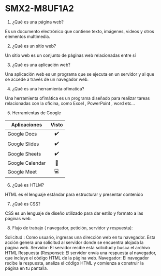 # SMX2-M8UF1A2

1. ¿Qué es una página web?

Es un documento electrónico que contiene texto, imágenes, videos y otros elementos multimedia.

2. ¿Qué es un sitio web?

Un sitio web es un conjunto de páginas web relacionadas entre sí

3. ¿Qué es una aplicación web?

Una aplicación web es un programa que se ejecuta en un servidor y al que se accede a través de un navegador web. 

4. ¿Qué es una herramienta ofimatica?

Una herramienta ofimática es un programa diseñado para realizar tareas relacionadas con la oficina, como Excel , PowerPoint , word etc...

5. Herramientas de Google 

|Aplicaciones |Visto |
|-----------|:---------:|
|Google Docs |:heavy_check_mark:|
|Google Slides |:heavy_check_mark:|
|Google Sheets |:heavy_check_mark:|
|Google Calendar |:calendar:|
|Google Meet |:computer:|

6. ¿Qué es HTLM?

HTML es el lenguaje estándar para estructurar y presentar contenido

7. ¿Qué es CSS?

CSS es un lenguaje de diseño utilizado para dar estilo y formato a las páginas web. 

8. Flujo de trabajo ( navegador, petición, servidor y respuesta): 

Solicitud : Como usuario, ingresas una dirección web en tu navegador. Esta acción genera una solicitud al servidor donde se encuentra alojada la página web.
Servidor: El servidor recibe esta solicitud y busca el archivo HTML
Respuesta (Response): El servidor envía una respuesta al navegador, que incluye el código HTML de la página web. 
Navegador: El navegador recibe la respuesta, analiza el código HTML y comienza a construir la página en tu pantalla. 





